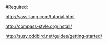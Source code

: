 #Required:

http://sass-lang.com/tutorial.html

http://compass-style.org/install/

http://susy.oddbird.net/guides/getting-started/